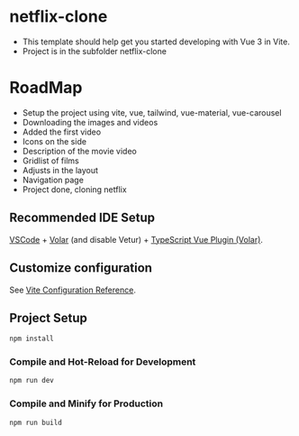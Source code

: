 # netflix-clone

- This template should help get you started developing with Vue 3 in Vite.
- Project is in the subfolder netflix-clone

# RoadMap
- Setup the project using vite, vue, tailwind, vue-material, vue-carousel
- Downloading the images and videos
- Added the first video
- Icons on the side
- Description of the movie video
- Gridlist of films
- Adjusts in the layout
- Navigation page
- Project done, cloning netflix

## Recommended IDE Setup

[VSCode](https://code.visualstudio.com/) + [Volar](https://marketplace.visualstudio.com/items?itemName=Vue.volar) (and disable Vetur) + [TypeScript Vue Plugin (Volar)](https://marketplace.visualstudio.com/items?itemName=Vue.vscode-typescript-vue-plugin).

## Customize configuration

See [Vite Configuration Reference](https://vitejs.dev/config/).

## Project Setup

```sh
npm install
```

### Compile and Hot-Reload for Development

```sh
npm run dev
```

### Compile and Minify for Production

```sh
npm run build
```


